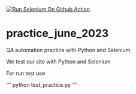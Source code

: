 [![Run Selenium On Github Action](https://github.com/Artem1830/practice_june_2023/actions/workflows/%20Selenium-Action_Template.yaml/badge.svg)](https://github.com/Artem1830/practice_june_2023/actions/workflows/%20Selenium-Action_Template.yaml)
# practice_june_2023
QA automation practice with Python and Selenium


We test our site with Python and Selenium

For run test use

'''
python test_practice.py
'''
